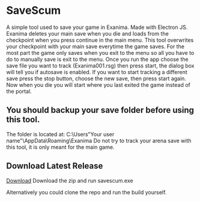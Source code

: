 # SaveScum
A simple tool used to save your game in Exanima. Made with Electron JS.
Exanima deletes your main save when you die and loads from the checkpoint when you press continue in the main menu.
This tool overwrites your checkpoint with your main save everytime the game saves. For the most part the game only saves when you exit to the menu so all you have to do to manually save is exit to the menu.
Once you run the app choose the save file you want to track (Exanima001.rsg) then press start, the dialog box will tell you if autosave is enabled. If you want to start tracking a different save press the stop button, choose the new save, then press start again.
Now when you die you will start where you last exited the game instead of the portal.

## You should backup your save folder before using this tool. 
The folder is located at: C:\Users\"Your user name"\AppData\Roaming\Exanima
Do not try to track your arena save with this tool, it is only meant for the main game.

## Download Latest Release
[Download](https://github.com/Bjwills7/SaveScum/releases/latest) Download the zip and run savescum.exe

Alternatively you could clone the repo and run the build yourself.
